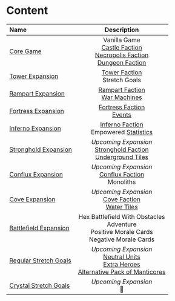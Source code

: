 # Content

| Name | Description |
| :--- | :---: |
| [Core Game](core_game.md) | Vanilla Game<br>[Castle Faction](../towns/castle.md)<br>[Necropolis Faction](../towns/necropolis.md)<br>[Dungeon Faction](../towns/dungeon.md) |
| [Tower Expansion](tower_expansion.md) | [Tower Faction](../towns/tower.md)<br>Stretch Goals |
| [Rampart Expansion](rampart_expansion.md) | [Rampart Faction](../towns/rampart.md)<br>[War Machines](../war_machines/index.md) |
| [Fortress Expansion](fortress_expansion.md) | [Fortress Faction](../towns/fortress.md)<br>[Events](../events/index.md) |
| [Inferno Expansion](inferno_expansion.md) | [Inferno Faction](../towns/inferno.md)<br>Empowered [Statistics](../statistics/index.md) |
| [Stronghold Expansion](stronghold_expansion.md) | *Upcoming Expansion*<br>[Stronghold Faction](../towns/stronghold.md)<br>[Underground Tiles](../tiles.md#underground) |
| [Conflux Expansion](conflux_expansion.md) | *Upcoming Expansion*<br>[Conflux Faction](../towns/conflux.md)<br>Monoliths |
| [Cove Expansion](cove_expansion.md) | *Upcoming Expansion*<br>[Cove Faction](../towns/cove.md)<br>[Water Tiles](../tiles.md#water) |
| [Battlefield Expansion](battlefield_expansion.md) | Hex Battlefield With Obstacles<br>Adventure<br>Positive Morale Cards<br>Negative Morale Cards |
| [Regular Stretch Goals](regular_stretch_goals.md) | *Upcoming Expansion*<br>[Neutral Units](../towns/neutral.md)<br>[Extra Heroes](../heroes/index.md)<br>[Alternative Pack of Manticores](../units/manticores.md) |
| [Crystal Stretch Goals](crystal_stretch_goals.md) | *Upcoming Expansion*<br>🚧 |
